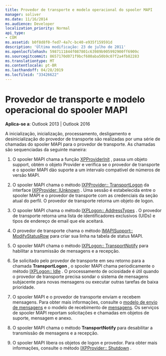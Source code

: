 ```yaml
---
title: Provedor de transporte e modelo operacional do spooler MAPI
manager: soliver
ms.date: 11/16/2014
ms.audience: Developer
localization_priority: Normal
api_type:
- COM
ms.assetid: b0f8d8f0-fed7-4a7c-bc40-e935f159591d
description: 'Última modificação: 23 de julho de 2011'
ms.openlocfilehash: 5987111844f087801c63989b905992900ff6909c
ms.sourcegitcommit: 8657170d071f9bcf680aba50b9c07f2a4fb82283
ms.translationtype: MT
ms.contentlocale: pt-BR
ms.lasthandoff: 04/28/2019
ms.locfileid: "33426622"
---
```

# <a name="transport-provider-and-mapi-spooler-operational-model"></a>Provedor de transporte e modelo operacional do spooler MAPI

  
  
**Aplica-se a**: Outlook 2013 | Outlook 2016 
  
A inicialização, inicialização, processamento, desligamento e desinicialização do provedor de transporte são realizadas por uma série de chamadas do spooler MAPI para o provedor de transporte. As chamadas são sequenciadas da seguinte maneira:
  
1. O spooler MAPI chama a função [XPProviderInit](xpproviderinit.md) , passa um objeto support, obtém o objeto Provider e verifica se o provedor de transporte e o spooler MAPI dão suporte a um intervalo compatível de números de versão MAPI. 
    
2. O spooler MAPI chama o método [IXPProvider:: TransportLogon](ixpprovider-transportlogon.md) da interface [IXPProvider: IUnknown](ixpprovideriunknown.md) . Uma sessão é estabelecida entre o spooler MAPI e o provedor de transporte com as credenciais da seção atual do perfil. O provedor de transporte retorna um objeto de logon. 
    
3. O spooler MAPI chama o método [IXPLogon:: AddressTypes](ixplogon-addresstypes.md) . O provedor de transporte retorna uma lista de identificadores exclusivos (UIDs) e tipos de endereço de email que ele aceitará. 
    
4. O provedor de transporte chama o método [IMAPISupport:: ModifyStatusRow](imapisupport-modifystatusrow.md) para criar sua linha na tabela de status MAPI. 
    
5. O spooler MAPI chama o método [IXPLogon:: TransportNotify](ixplogon-transportnotify.md) para habilitar a transmissão de mensagens e a recepção. 
    
6. Se solicitado pelo provedor de transporte em seu retorno para a chamada **TransportLogon** , o spooler MAPI chama periodicamente o método [IXPLogon:: Idle](ixplogon-idle.md) . O processamento de ociosidade é útil quando o provedor de transporte precisa sondar o sistema de mensagens subjacente para novas mensagens ou executar outras tarefas de baixa prioridade. 
    
7. O spooler MAPI e o provedor de transporte enviam e recebem mensagens. Para obter mais informações, consulte o [modelo de envio de mensagens](message-submission-model.md) e o modelo de recebimento de [mensagens](message-reception-model.md). Os serviços de spooler MAPI reportam solicitações e chamadas em objetos de suporte, mensagem e anexo.
    
8. O spooler MAPI chama o método **TransportNotify** para desabilitar a transmissão de mensagens e a recepção. 
    
9. O spooler MAPI libera os objetos de logon e provedor. Para obter mais informações, consulte o método [IXPProvider:: Shutdown](ixpprovider-shutdown.md) . 
    


